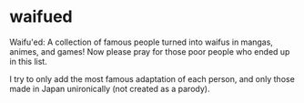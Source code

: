 # waifued
Waifu'ed: A collection of famous people turned into waifus in mangas, animes, and games!
Now please pray for those poor people who ended up in this list.

I try to only add the most famous adaptation of each person, and only those made in Japan unironically (not created as a parody).
